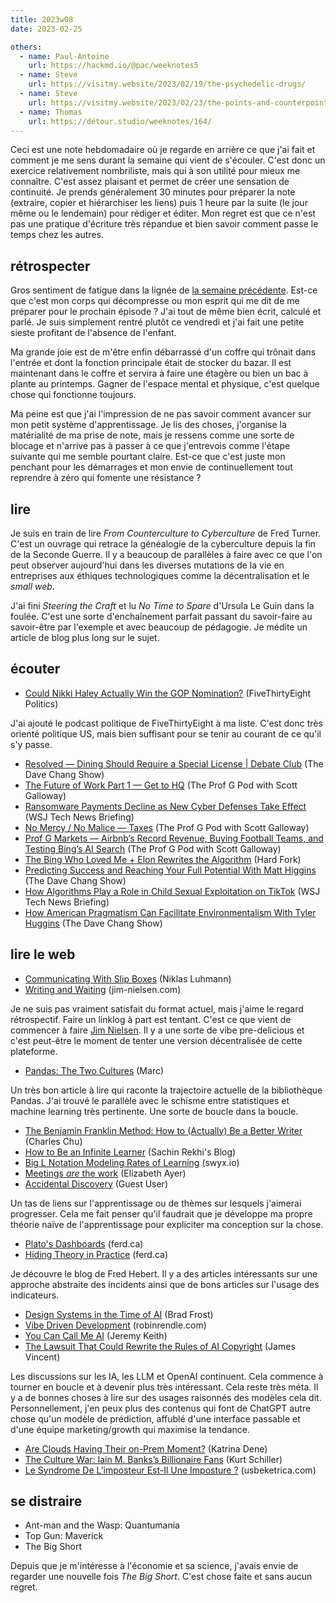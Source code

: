 ```yaml
---
title: 2023w08
date: 2023-02-25

others:
  - name: Paul-Antoine
    url: https://hackmd.io/@pac/weeknotes5
  - name: Steve
    url: https://visitmy.website/2023/02/19/the-psychedelic-drugs/
  - name: Steve
    url: https://visitmy.website/2023/02/23/the-points-and-counterpoints/
  - name: Thomas
    url: https://détour.studio/weeknotes/164/
---
```


Ceci est une note hebdomadaire où je regarde en arrière ce que j'ai fait et comment je me sens durant la semaine qui vient de s'écouler.
C'est donc un exercice relativement nombriliste, mais qui à son utilité pour mieux me connaître.
C'est assez plaisant et permet de créer une sensation de continuité.
Je prends généralement 30 minutes pour préparer la note (extraire, copier et hiérarchiser les liens) puis 1 heure par la suite (le jour même ou le lendemain) pour rédiger et éditer.
Mon regret est que ce n'est pas une pratique d'écriture très répandue et bien savoir comment passe le temps chez les autres.


## rétrospecter

Gros sentiment de fatigue dans la lignée de [la semaine précédente](2023w07).
Est-ce que c'est mon corps qui décompresse ou mon esprit qui me dit de me préparer pour le prochain épisode ?
J'ai tout de même bien écrit, calculé et parlé.
Je suis simplement rentré plutôt ce vendredi et j'ai fait une petite sieste profitant de l'absence de l'enfant.

Ma grande joie est de m'être enfin débarrassé d'un coffre qui trônait dans l'entrée et dont la fonction principale était de stocker du bazar.
Il est maintenant dans le coffre et servira à faire une étagère ou bien un bac à plante au printemps.
Gagner de l'espace mental et physique, c'est quelque chose qui fonctionne toujours.

Ma peine est que j'ai l'impression de ne pas savoir comment avancer sur mon petit système d'apprentissage.
Je lis des choses, j'organise la matérialité de ma prise de note, mais je ressens comme une sorte de blocage et n'arrive pas à passer à ce que j'entrevois comme l'étape suivante qui me semble pourtant claire.
Est-ce que c'est juste mon penchant pour les démarrages et mon envie de continuellement tout reprendre à zéro qui fomente une résistance ?

## lire

Je suis en train de lire *From Counterculture to Cyberculture* de Fred Turner.
C'est un ouvrage qui retrace la généalogie de la cyberculture depuis la fin de la Seconde Guerre.
Il y a beaucoup de parallèles à faire avec ce que l'on peut observer aujourd'hui dans les diverses mutations de la vie en entreprises aux éthiques technologiques comme la décentralisation et le *small web*.

J'ai fini *Steering the Craft* et lu *No Time to Spare* d'Ursula Le Guin dans la foulée.
C'est une sorte d'enchaînement parfait passant du savoir-faire au savoir-être par l'exemple et avec beaucoup de pédagogie.
Je médite un article de blog plus long sur le sujet.


## écouter

- [Could Nikki Haley Actually Win the GOP Nomination?][podcast:3] (FiveThirtyEight Politics)

J'ai ajouté le podcast politique de FiveThirtyEight à ma liste.
C'est donc très orienté politique US, mais bien suffisant pour se tenir au courant de ce qu'il s'y passe.

- [Resolved —  Dining Should Require a Special License | Debate Club][podcast:0] (The Dave Chang Show)
- [The Future of Work Part 1 —  Get to HQ][podcast:1] (The Prof G Pod with Scott Galloway)
- [Ransomware Payments Decline as New Cyber Defenses Take Effect][podcast:2] (WSJ Tech News Briefing)
- [No Mercy / No Malice —  Taxes][podcast:4] (The Prof G Pod with Scott Galloway)
- [Prof G Markets —  Airbnb’s Record Revenue, Buying Football Teams, and Testing Bing’s AI Search][podcast:5] (The Prof G Pod with Scott Galloway)
- [The Bing Who Loved Me + Elon Rewrites the Algorithm][podcast:6] (Hard Fork)
- [Predicting Success and Reaching Your Full Potential With Matt Higgins][podcast:7] (The Dave Chang Show)
- [How Algorithms Play a Role in Child Sexual Exploitation on TikTok][podcast:8] (WSJ Tech News Briefing)
- [How American Pragmatism Can Facilitate Environmentalism With Tyler Huggins][podcast:9] (The Dave Chang Show)

[podcast:0]: https://share.snipd.com/episode/7d51bbe7-143e-4090-bfd8-0fd8d881e8ad
[podcast:1]: https://share.snipd.com/episode/0a20a8aa-f07d-40a5-a49c-93fdcfcf604a
[podcast:2]: https://share.snipd.com/episode/56e7eaef-85e4-4a80-9209-d7c430530806
[podcast:3]: https://share.snipd.com/episode/4afbe877-eb9f-4fdd-a15d-e5c980339460
[podcast:4]: https://share.snipd.com/episode/2e2882ff-c610-46fa-9b82-2981c6b6aabc
[podcast:5]: https://share.snipd.com/episode/7c7ec79e-fded-49dd-8aa8-72289505535e
[podcast:6]: https://share.snipd.com/episode/1921ab17-01c2-4743-9224-3f80147c167a
[podcast:7]: https://share.snipd.com/episode/9b7edc3e-6eca-46f9-b928-2693297ddedc
[podcast:8]: https://share.snipd.com/episode/73da99e9-5c58-421d-b227-f253fe67eb05
[podcast:9]: https://share.snipd.com/episode/a3fa821e-7715-4cd0-81df-1d1c6d593a2c


## lire le web

- [Communicating With Slip Boxes][article:1] (Niklas Luhmann)
- [Writing and Waiting][article:5] (jim-nielsen.com)

Je ne suis pas vraiment satisfait du format actuel, mais j'aime le regard rétrospectif.
Faire un linklog à part est tentant.
C'est ce que vient de commencer à faire [Jim Nielsen](https://blog.jim-nielsen.com/2023/notes-dot-jim-nielsen-dot-com/).
Il y a une sorte de vibe pre-delicious et c'est peut-être le moment de tenter une version décentralisée de cette plateforme.

- [Pandas: The Two Cultures][article:2] (Marc)

Un très bon article à lire qui raconte la trajectoire actuelle de la bibliothèque Pandas.
J'ai trouvé le parallèle avec le schisme entre statistiques et machine learning très pertinente.
Une sorte de boucle dans la boucle.

- [The Benjamin Franklin Method: How to (Actually) Be a Better Writer][article:15] (Charles Chu)
- [How to Be an Infinite Learner][article:9] (Sachin Rekhi's Blog)
- [Big L Notation Modeling Rates of Learning][article:12] (swyx.io)
- [Meetings *are* the work][article:0] (Elizabeth Ayer)
- [Accidental Discovery][article:13] (Guest User)

Un tas de liens sur l'apprentissage ou de thèmes sur lesquels j'aimerai progresser.
Cela me fait penser qu'il faudrait que je développe ma propre théorie naïve de l'apprentissage pour expliciter ma conception sur la chose.

- [Plato's Dashboards][article:6] (ferd.ca)
- [Hiding Theory in Practice][article:8] (ferd.ca)

Je découvre le blog de Fred Hebert.
Il y a des articles intéressants sur une approche abstraite des incidents ainsi que de bons articles sur l'usage des indicateurs.

- [Design Systems in the Time of AI][article:7] (Brad Frost)
- [Vibe Driven Development][article:10] (robinrendle.com)
- [You Can Call Me AI][article:4] (Jeremy Keith)
- [The Lawsuit That Could Rewrite the Rules of AI Copyright][article:16] (James Vincent)

Les discussions sur les IA, les LLM et OpenAI continuent.
Cela commence à tourner en boucle et à devenir plus très intéressant.
Cela reste très méta.
Il y a de bonnes choses à lire sur des usages raisonnés des modèles cela dit.
Personnellement, j'en peux plus des contenus qui font de ChatGPT autre chose qu'un modèle de prédiction, affublé d'une interface passable et d'une équipe marketing/growth qui maximise la tendance.

- [Are Clouds Having Their on-Prem Moment?][article:11] (Katrina Dene)
- [The Culture War: Iain M. Banks’s Billionaire Fans][article:3] (Kurt Schiller)
- [Le Syndrome De L’imposteur Est-Il Une Imposture ?][article:14] (usbeketrica.com)

[article:0]: https://medium.com/@ElizAyer/meetings-are-the-work-9e429dde6aa3
[article:1]: https://luhmann.surge.sh/communicating-with-slip-boxes
[article:2]: https://datapythonista.me/blog/pandas-the-two-cultures
[article:3]: https://bloodknife.com/culture-war-iain-m-banks-jeff-bezos/
[article:4]: https://adactio.com/journal/19899
[article:5]: https://blog.jim-nielsen.com/2022/writing-and-waiting/
[article:6]: https://ferd.ca/plato-s-dashboards.html
[article:7]: https://bradfrost.com/blog/post/design-systems-in-the-time-of-ai/
[article:8]: https://ferd.ca/hiding-theory-in-practice.html
[article:9]: https://www.sachinrekhi.com/how-to-be-an-infinite-learner
[article:10]: https://robinrendle.com/notes/vibe-driven-development/
[article:11]: https://stackoverflow.blog/2023/02/20/are-companies-shifting-away-from-public-clouds/
[article:12]: https://www.swyx.io/big-l-notation
[article:13]: https://www.ursulakleguin.com/blog/65-accidental-discovery
[article:14]: https://usbeketrica.com/fr/article/le-syndrome-de-l-imposteur-est-il-une-imposture?
[article:15]: https://observer.com/2016/12/the-benjamin-franklin-method-how-to-actually-be-a-better-writer/
[article:16]: https://www.theverge.com/2022/11/8/23446821/microsoft-openai-github-copilot-class-action-lawsuit-ai-copyright-violation-training-data

## se distraire

- Ant-man and the Wasp: Quantumania
- Top Gun: Maverick
- The Big Short

Depuis que je m'intéresse à l'économie et sa science, j'avais envie de regarder une nouvelle fois *The Big Short*.
C'est chose faite et sans aucun regret.
